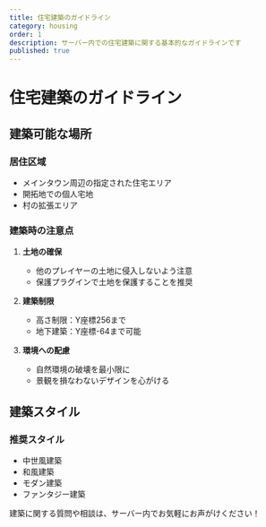 ```yaml
---
title: 住宅建築のガイドライン
category: housing
order: 1
description: サーバー内での住宅建築に関する基本的なガイドラインです
published: true
---
```


# 住宅建築のガイドライン

## 建築可能な場所

### 居住区域
- メインタウン周辺の指定された住宅エリア
- 開拓地での個人宅地
- 村の拡張エリア

### 建築時の注意点

1. **土地の確保**
   - 他のプレイヤーの土地に侵入しないよう注意
   - 保護プラグインで土地を保護することを推奨

2. **建築制限**
   - 高さ制限：Y座標256まで
   - 地下建築：Y座標-64まで可能

3. **環境への配慮**
   - 自然環境の破壊を最小限に
   - 景観を損なわないデザインを心がける

## 建築スタイル

### 推奨スタイル
- 中世風建築
- 和風建築
- モダン建築
- ファンタジー建築

建築に関する質問や相談は、サーバー内でお気軽にお声がけください！
